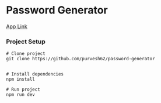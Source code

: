 # Password Generator

[App Link](pr-password-generator.netlify.app/)

### Project Setup

```
# Clone project
git clone https://github.com/purvesh62/password-generator


# Install dependencies
npm install

# Run project
npm run dev
```
